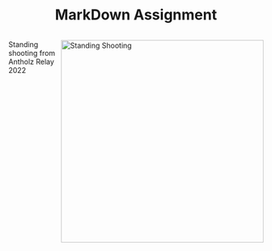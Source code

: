 <!DOCTYPE html>
<html>
<body>

<h1 align="center"> MarkDown Assignment</h1>

<p style="display:inline-block;"> <img align="right" height="400" src="Group23012022vt0317.JPG" alt="Standing Shooting"> 
Standing shooting from Antholz Relay 2022</p>



</body>
</html>
